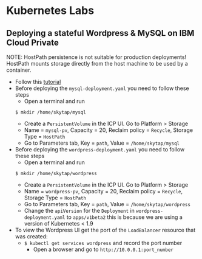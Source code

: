 # Kubernetes Labs

## Deploying a stateful Wordpress & MySQL on IBM Cloud Private

NOTE: HostPath persistence is not suitable for production deployments! HostPath
mounts storage directly from the host machine to be used by a container.

- Follow this [tutorial](https://kubernetes.io/docs/tutorials/stateful-application/mysql-wordpress-persistent-volume/)
- Before deploying the `mysql-deployment.yaml` you need to follow these steps
	- Open a terminal and run
	```
	$ mkdir /home/skytap/mysql
	```
	- Create a `PersistentVolume` in the ICP UI. Go to Platform > Storage
	- Name = `mysql-pv`, Capacity = 20, Reclaim policy = `Recycle`, Storage Type = `HostPath`
	- Go to Parameters tab, Key = `path`, Value = `/home/skytap/mysql`
- Before deploying the `wordpress-deployment.yaml` you need to follow these steps
	- Open a terminal and run
	```
	$ mkdir /home/skytap/wordpress
	```
	- Create a `PersistentVolume` in the ICP UI. Go to Platform > Storage
	- Name = `wordpress-pv`, Capacity = 20, Reclaim policy = `Recycle`, Storage Type = `HostPath`
	- Go to Parameters tab, Key = `path`, Value = `/home/skytap/wordpress`
	- Change the `apiVersion` for the `Deployment` in `wordpress-deployment.yaml` to `apps/v1beta2`
		this is because we are using a version of Kubernetes < 1.9
- To view the Wordpress UI get the port of the `LoadBalancer` resource that was created:
  - `$ kubectl get services wordpress` and record the port number
	- Open a browser and go to `http://10.0.0.1:port_number`

